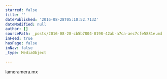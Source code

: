 ```yaml
---
starred: false
title: ''
datePublished: '2016-08-28T05:10:52.713Z'
dateModified: null
author: []
sourcePath: _posts/2016-08-28-cb5b7804-0198-42ab-a7ca-aec7cfe5881e.md
inFeed: true
hasPage: false
inNav: false
_type: MediaObject

---
```

lameramera.mx